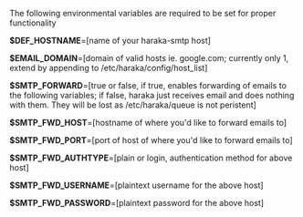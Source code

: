 The following environmental variables are required to be set for proper functionality

**$DEF_HOSTNAME**=[name of your haraka-smtp host] 

**$EMAIL_DOMAIN**=[domain of valid hosts ie. google.com; currently only 1, extend by appending to /etc/haraka/config/host_list] 

**$SMTP_FORWARD**=[true or false, if true, enables forwarding of emails to the following variables; if false, haraka just receives email and does nothing with them. They will be lost as /etc/haraka/queue is not peristent] 

**$SMTP_FWD_HOST**=[hostname of where you'd like to forward emails to] 

**$SMTP_FWD_PORT**=[port of host of where you'd like to forward emails to] 

**$SMTP_FWD_AUTHTYPE**=[plain or login, authentication method for above host] 

**$SMTP_FWD_USERNAME**=[plaintext username for the above host] 

**$SMTP_FWD_PASSWORD**=[plaintext password for the above host]
